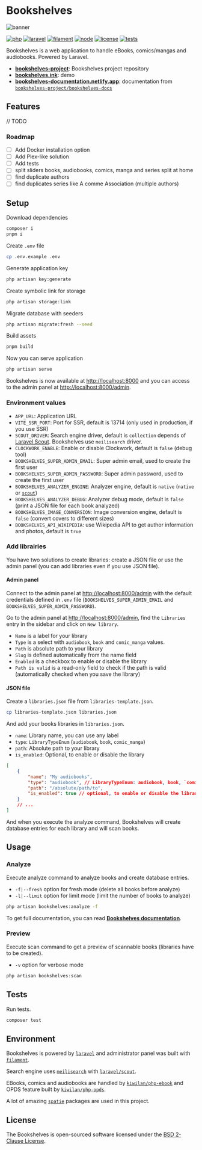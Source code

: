 # **Bookshelves**

![banner](https://raw.githubusercontent.com/bookshelves-project/bookshelves/main/public/vendor/images/banner-github.png)

[![php][php-version-src]][php-version-href]
[![laravel][laravel-version-src]][laravel-version-href]
[![filament][filament-version-src]][filament-version-href]
[![node][node-version-src]][node-version-href]
[![license][license-src]][license-href]
[![tests][tests-src]][tests-href]

Bookshelves is a web application to handle eBooks, comics/mangas and audiobooks. Powered by Laravel.

-   [**bookshelves-project**](https://github.com/bookshelves-project): Bookshelves project repository
-   [**bookshelves.ink**](https://bookshelves.ink): demo
-   [**bookshelves-documentation.netlify.app**](https://bookshelves-documentation.netlify.app): documentation from [`bookshelves-project/bookshelves-docs`](https://github.com/bookshelves-project/bookshelves-docs)

## Features

// TODO

### Roadmap

-   [ ] Add Docker installation option
-   [ ] Add Plex-like solution
-   [ ] Add tests
-   [ ] split sliders books, audiobooks, comics, manga and series split at home
-   [ ] find duplicate authors
-   [ ] find duplicates series like A comme Association (multiple authors)

## Setup

Download dependencies

```bash
composer i
pnpm i
```

Create `.env` file

```bash
cp .env.example .env
```

Generate application key

```bash
php artisan key:generate
```

Create symbolic link for storage

```bash
php artisan storage:link
```

Migrate database with seeders

```bash
php artisan migrate:fresh --seed
```

Build assets

```bash
pnpm build
```

Now you can serve application

```bash
php artisan serve
```

Bookshelves is now available at <http://localhost:8000> and you can access to the admin panel at <http://localhost:8000/admin>.

### Environment values

-   `APP_URL`: Application URL
-   `VITE_SSR_PORT`: Port for SSR, default is 13714 (only used in production, if you use SSR)
-   `SCOUT_DRIVER`: Search engine driver, default is `collection` depends of [Laravel Scout](https://laravel.com/docs/11.x/scout). Bookshelves use `meilisearch` driver.
-   `CLOCKWORK_ENABLE`: Enable or disable Clockwork, default is `false` (debug tool)
-   `BOOKSHELVES_SUPER_ADMIN_EMAIL`: Super admin email, used to create the first user
-   `BOOKSHELVES_SUPER_ADMIN_PASSWORD`: Super admin password, used to create the first user
-   `BOOKSHELVES_ANALYZER_ENGINE`: Analyzer engine, default is `native` (`native` or [`scout`](https://github.com/ewilan-riviere/scout))
-   `BOOKSHELVES_ANALYZER_DEBUG`: Analyzer debug mode, default is `false` (print a JSON file for each book analyzed)
-   `BOOKSHELVES_IMAGE_CONVERSION`: Image conversion engine, default is `false` (convert covers to different sizes)
-   `BOOKSHELVES_API_WIKIPEDIA`: use Wikipedia API to get author information and photos, default is `true`

### Add librairies

You have two solutions to create libraries: create a JSON file or use the admin panel (you can add libraries even if you use JSON file).

#### Admin panel

Connect to the admin panel at <http://localhost:8000/admin> with the default credentials defined in `.env` file (`BOOKSHELVES_SUPER_ADMIN_EMAIL` and `BOOKSHELVES_SUPER_ADMIN_PASSWORD`).

Go to the admin panel at <http://localhost:8000/admin>, find the `Libraries` entry in the sidebar and click on `New library`.

-   `Name` is a label for your library
-   `Type` is a select with `audiobook`, `book` and `comic_manga` values.
-   `Path` is absolute path to your library
-   `Slug` is defined automatically from the name field
-   `Enabled` is a checkbox to enable or disable the library
-   `Path is valid` is a read-only field to check if the path is valid (automatically checked when you save the library)

#### JSON file

Create a `libraries.json` file from `libraries-template.json`.

```bash
cp libraries-template.json libraries.json
```

And add your books libraries in `libraries.json`.

-   `name`: Library name, you can use any label
-   `type`: `LibraryTypeEnum` (`audiobook`, `book`, `comic_manga`)
-   `path`: Absolute path to your library
-   `is_enabled`: Optional, to enable or disable the library

```json
[
    {
        "name": "My audiobooks",
        "type": "audiobook", // LibraryTypeEnum: audiobook, book, `comic_manga`
        "path": "/absolute/path/to",
        "is_enabled": true // optional, to enable or disable the library
    }
    // ...
]
```

And when you execute the analyze command, Bookshelves will create database entries for each library and will scan books.

## Usage

### Analyze

Execute analyze command to analyze books and create database entries.

-   `-f|--fresh` option for fresh mode (delete all books before analyze)
-   `-l|--limit` option for limit mode (limit the number of books to analyze)

```bash
php artisan bookshelves:analyze -f
```

To get full documentation, you can read [**Bookshelves documentation**](https://bookshelves-documentation.netlify.app).

### Preview

Execute scan command to get a preview of scannable books (libraries have to be created).

-   `-v` option for verbose mode

```bash
php artisan bookshelves:scan
```

## Tests

Run tests.

```bash
composer test
```

## Environment

Bookshelves is powered by [`laravel`](https://laravel.com/) and administrator panel was built with [`filament`](https://filamentphp.com/).

Search engine uses [`meilisearch`](https://www.meilisearch.com/) with [`laravel/scout`](https://laravel.com/docs/master/scout).

EBooks, comics and audiobooks are handled by [`kiwilan/php-ebook`](https://github.com/kiwilan/php-ebook) and OPDS feature built by [`kiwilan/php-opds`](https://github.com/kiwilan/php-opds).

A lot of amazing [`spatie`](https://spatie.be/) packages are used in this project.

## License

The Bookshelves is open-sourced software licensed under the [BSD 2-Clause License](https://opensource.org/license/bsd-2-clause).

[laravel-version-src]: https://img.shields.io/badge/dynamic/json?label=Laravel&query=require[%27laravel/framework%27]&url=https://raw.githubusercontent.com/bookshelves-project/bookshelves/main/composer.json&color=777bb4&logo=laravel&logoColor=ffffff&labelColor=18181b
[laravel-version-href]: https://laravel.com/
[php-version-src]: https://img.shields.io/badge/dynamic/json?label=PHP&query=require[%27php%27]&url=https://raw.githubusercontent.com/bookshelves-project/bookshelves/main/composer.json&color=777bb4&logo=&logoColor=ffffff&labelColor=18181b
[php-version-href]: https://www.php.net/
[node-version-src]: https://img.shields.io/badge/dynamic/json?label=Node.js&query=engines[%27node%27]&url=https://raw.githubusercontent.com/bookshelves-project/bookshelves/main/package.json&color=777bb4&labelColor=18181b
[node-version-href]: https://nodejs.org/en
[filament-version-src]: https://img.shields.io/badge/dynamic/json?label=Filament&query=require[%27filament/filament%27]&url=https://raw.githubusercontent.com/bookshelves-project/bookshelves/main/composer.json&color=777bb4&logoColor=ffffff&labelColor=18181b
[filament-version-href]: https://filamentphp.com/
[tests-src]: https://img.shields.io/github/actions/workflow/status/bookshelves-project/bookshelves/run-tests.yml?branch=main&label=tests&style=flat-square&colorA=18181B
[tests-href]: https://github.com/bookshelves-project/bookshelves/actions/workflows/ci.yml
[license-src]: https://img.shields.io/github/license/bookshelves-project/bookshelves.svg?style=flat&colorA=18181B&colorB=777bb4
[license-href]: https://github.com/bookshelves-project/bookshelves/blob/main/LICENSE
